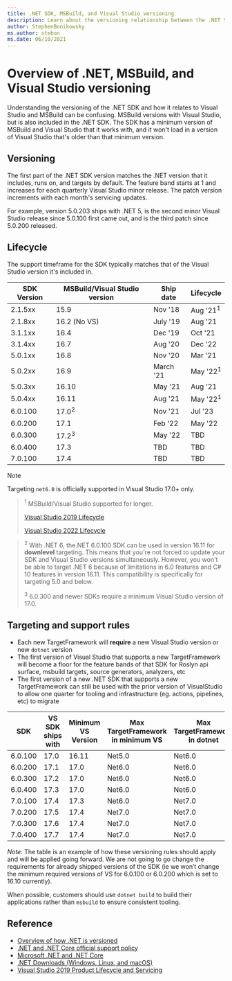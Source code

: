```yaml
---
title: .NET SDK, MSBuild, and Visual Studio versioning
description: Learn about the versioning relationship between the .NET SDK and MSBuild/VS.
author: StephenBonikowsky
ms.author: stebon
ms.date: 06/10/2021
---
```

# Overview of .NET, MSBuild, and Visual Studio versioning

Understanding the versioning of the .NET SDK and how it relates to Visual Studio and MSBuild can be confusing. MSBuild versions with Visual Studio, but is also included in the .NET SDK. The SDK has a minimum version of MSBuild and Visual Studio that it works with, and it won't load in a version of Visual Studio that's older than that minimum version.

## Versioning

The first part of the .NET SDK version matches the .NET version that it includes, runs on, and targets by default.  The feature band starts at 1 and increases for each quarterly Visual Studio minor release.  The patch version increments with each month's servicing updates.

For example, version 5.0.203 ships with .NET 5, is the second minor Visual Studio release since 5.0.100 first came out, and is the third patch since 5.0.200 released.

## Lifecycle

The support timeframe for the SDK typically matches that of the Visual Studio version it's included in.

| SDK Version      | MSBuild/Visual Studio version | Ship date    | Lifecycle |
|------------------|--------------------|--------------|-----------|
| 2.1.5xx          | 15.9               | Nov '18      | Aug '21<sup>1</sup>  |
| 2.1.8xx          | 16.2 (No VS)       | July '19     | Aug '21   |
| 3.1.1xx          | 16.4               | Dec '19      | Oct '21   |
| 3.1.4xx          | 16.7               | Aug '20      | Dec '22   |
| 5.0.1xx          | 16.8               | Nov '20      | Mar '21   |
| 5.0.2xx          | 16.9               | March '21    | May '22<sup>1</sup>  |
| 5.0.3xx          | 16.10              | May '21      | Aug '21   |
| 5.0.4xx          | 16.11              | Aug '21      | May '22<sup>1</sup>  |
| 6.0.100          | 17.0<sup>2</sup>   | Nov '21      | Jul '23   |
| 6.0.200          | 17.1               | Feb '22      | May '22   |
| 6.0.300          | 17.2<sup>3</sup>   | May '22      | TBD       |
| 6.0.400          | 17.3               | TBD          | TBD       |
| 7.0.100          | 17.4               | TBD          | TBD       |

> [!NOTE]
> Targeting `net6.0` is officially supported in Visual Studio 17.0+ only.

> <sup>1</sup> MSBuild/Visual Studio supported for longer.
>
> [Visual Studio 2019 Lifecycle](/lifecycle/products/visual-studio-2019)
>
> [Visual Studio 2022 Lifecycle](/lifecycle/products/visual-studio-2022)

> <sup>2</sup> With .NET 6, the.NET 6.0.100 SDK can be used in version 16.11 for **downlevel** targeting. This means that you're not forced to update your SDK and Visual Studio versions simultaneously. However, you won't be able to target .NET 6 because of limitations in 6.0 features and C# 10 features in version 16.11. This compatibility is specifically for targeting 5.0 and below.
>
> <sup>3</sup> 6.0.300 and newer SDKs require a minimum Visual Studio version of 17.0.

## Targeting and support rules
- Each new TargetFramework will **require** a new Visual Studio version or new `dotnet` version
- The first version of Visual Studio that supports a new TargetFramework will become a floor for the feature bands of that SDK for Roslyn api surface, msbuild targets, source generators, analyzers, etc
- The first version of a new .NET SDK that supports a new TargetFramework can still be used with the prior version of VisualStudio to allow one quarter for tooling and infrastructure (eg. actions, pipelines, etc) to migrate

|SDK  |	VS SDK ships with	|Minimum VS Version |	Max TargetFramework in minimum VS |	Max TargetFramework in dotnet |
|------------------|--------------------|--------------|-----------|------|
|6.0.100 |	17.0|	16.11| 	Net5.0| 	Net6.0 |
|6.0.200 |	17.1|	17.0 |	Net6.0| 	Net6.0 |
|6.0.300 |	17.2|	17.0 |	Net6.0| 	Net6.0 |
|6.0.400 | 	17.3|	17.0 |	Net6.0| 	Net6.0 |
|7.0.100 | 	17.4|	17.3 |	Net6.0| 	Net7.0 |
|7.0.200 |	17.5|	17.4 |	Net7.0| 	Net7.0 |
|7.0.300 |	17.6|	17.4 |	Net7.0| 	Net7.0 |
|7.0.400 |	17.7|	17.4 |	Net7.0| 	Net7.0 |
_Note_: The table is an example of how these versioning rules should apply and will be applied going forward. We are not going to go change the requirements for already shipped versions of the SDK (ie we won’t change the minimum required versions of VS for 6.0.100 or 6.0.200 which is set to 16.10 currently).

When possible, customers should use `dotnet build` to build their applications rather than `msbuild` to ensure consistent tooling.

## Reference

- [Overview of how .NET is versioned](../versions/index.md)
- [.NET and .NET Core official support policy](https://dotnet.microsoft.com/platform/support/policy/dotnet-core)
- [Microsoft .NET and .NET Core](/lifecycle/products/microsoft-net-and-net-core)
- [.NET Downloads (Windows, Linux, and macOS)](https://dotnet.microsoft.com/download/dotnet)
- [Visual Studio 2019 Product Lifecycle and Servicing](/visualstudio/releases/2019/servicing-vs2019)
